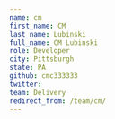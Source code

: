 ```yaml
---
name: cm
first_name: CM
last_name: Lubinski
full_name: CM Lubinski
role: Developer
city: Pittsburgh
state: PA
github: cmc333333
twitter: 
team: Delivery
redirect_from: /team/cm/
---
```

